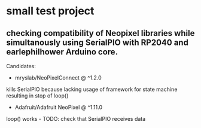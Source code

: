 # small test project

## checking compatibility of Neopixel libraries while simultanously using SerialPIO with RP2040 and earlephilhower Arduino core.

Candidates:

* mryslab/NeoPixelConnect @ ^1.2.0

kills SerialPIO because lacking usage of framework for state machine resulting in stop of loop()


* Adafruit/Adafruit NeoPixel @ ^1.11.0

loop() works - TODO: check that SerialPIO receives data

